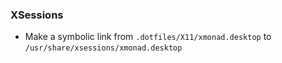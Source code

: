 ### XSessions
- Make a symbolic link from `.dotfiles/X11/xmonad.desktop` to `/usr/share/xsessions/xmonad.desktop`
